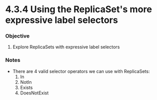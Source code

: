 # 4.3.4 Using the ReplicaSet's more expressive label selectors

### Objective
1. Explore ReplicaSets with expressive label selectors

### Notes

- There are 4 valid selector operators we can use with ReplicaSets:
  1. In
  2. NotIn
  3. Exists
  4. DoesNotExist
